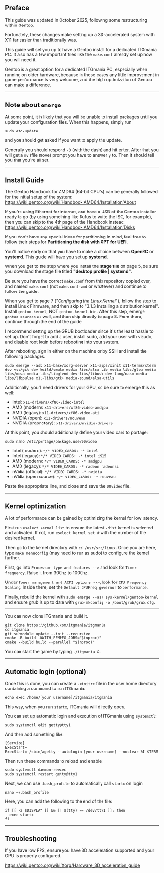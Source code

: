 ## Preface

This guide was updated in October 2025, following some restructuring within Gentoo.

Fortunately, these changes make setting up a 3D-accelerated system with X11 far easier than traditionally was.

This guide will set you up to have a Gentoo install for a dedicated ITGmania PC. It also has a few important files like the `make.conf` already set up how you will need it.

Gentoo is a great option for a dedicated ITGmania PC, especially when running on older hardware, because in these cases any little improvement in game performance is very welcome, and the high optimization of Gentoo can make a difference.

------------------

## Note about `emerge`

At some point, it is likely that you will be unable to install packages until you update your configuration files. When this happens, simply run

`sudo etc-update`

and you should get asked if you want to apply the update.

Generally you should respond `-3` (with the dash) and hit enter.  After that you will get a `mv` (file move) prompt you have to answer `y` to. Then it should tell you that you're all set.

------------------

## Install Guide

The Gentoo Handbook for AMD64 (64-bit CPU's) can be generally followed for the initial setup of the system: https://wiki.gentoo.org/wiki/Handbook:AMD64/Installation/About

If you're using Ethernet for internet, and have a USB of the Gentoo installer ready to go (by using something like Rufus to write the ISO, for example), then you can skip to the 4th page of the Handbook instead: https://wiki.gentoo.org/wiki/Handbook:AMD64/Installation/Disks

If you don't have any special ideas for partitioning in mind, feel free to follow their steps for **Partitioning the disk with GPT for UEFI**.

You'll notice early on that you have to make a choice between **OpenRC** or **systemd**. This guide will have you set up **systemd**.

When you get to the step where you install the **stage file** on page 5, be sure you download the stage file titled **"desktop profile | systemd"**.

Be sure you have the correct `make.conf` from this repository copied over, and named `make.conf` (not `make.conf-amd` or whatever) and continue to follow the guide.

When you get to page 7 ("*Configuring the Linux Kernel*"), follow the step to install Linux Firmware, and then skip to "3.1.3 Installing a distribution kernel". Install `gentoo-kernel`, NOT `gentoo-kernel-bin`. After this step, emerge `gentoo-sources` as well, and then skip directly to page 8. From there, continue through the end of the guide.

I recommend setting up the GRUB bootloader since it's the least hassle to set up. Don't forget to add a user, install sudo, add your user with visudo, and disable root login before rebooting into your system. 

After rebooting, sign in either on the machine or by SSH and install the following packages.

```
sudo emerge --ask x11-base/xorg-server x11-apps/xinit x11-terms/xterm dev-vcs/git dev-build/cmake media-libs/alsa-lib media-libs/glew media-libs/mesa media-libs/libglvnd dev-libs/libusb dev-lang/nasm media-libs/libpulse x11-libs/gtk+ media-sound/alsa-utils
```

Additionally, you'll need drivers for your GPU, so be sure to emerge this as well:

- Intel: `x11-drivers/xf86-video-intel`
- AMD (modern): `x11-drivers/xf86-video-amdgpu`
- AMD (legacy): `x11-drivers/xf86-video-ati`
- NVIDIA (open): `x11-drivers/nouveau`
- NVIDIA (proprietary): `x11-drivers/nvidia-drivers`

At this point, you should additionally define your video card to portage:

```
sudo nano /etc/portage/package.use/00video
```

- Intel (modern): `*/* VIDEO_CARDS: -* intel`
- Intel (legacy): `*/* VIDEO_CARDS: -* intel i915`
- AMD (modern): `*/* VIDEO_CARDS: -* amdgpu`
- AMD (legacy): `*/* VIDEO_CARDS: -* radeon radeonsi`
- nVidia (official): `*/* VIDEO_CARDS: -* nvidia`
- nVidia (open source): `*/* VIDEO_CARDS: -* nouveau`

Paste the appropriate line, and close and save the `00video` file. 

-------

## Kernel optimization

A lot of performance can be gained by optimizing the kernel for low latency.

First run `eselect kernel list` to ensure the latest `-dist` kernel is selected and activated.  If not, run `eselect kernel set #` with the number of the desired kernel.

Then go to the kernel directory with `cd /usr/src/linux`. Once you are here, type `make menuconfig` (may need to run as sudo) to configure the kernel further.

First, go into `Processor type and features -->` and look for `Timer frequency`. Raise it from 300hz to 1000hz.

Under `Power management and ACPI options -->`, look for `CPU Frequency Scaling`. Inside there, set the `Default CPUFreq governor` to `performance`.

Finally, rebuild the kernel with `sudo emerge --ask sys-kernel/gentoo-kernel` and ensure grub is up to date with `grub-mkconfig -o /boot/grub/grub.cfg`.

--------

You can now clone ITGmania and build it.

```
git clone https://github.com/itgmania/itgmania
cd itgmania
git submodule update --init --recursive
cmake -B build -DWITH_FFMPEG_JOBS="$(nproc)"
cmake --build build --parallel "$(nproc)"
```

You can start the game by typing `./itgmania &`.

-----------

## Automatic login (optional)

Once this is done, you can create a `.xinitrc` file in the user home directory containing a command to run ITGmania:

```
echo exec /home/[your username]/itgmania/itgmania
```

This way, when you run `startx`, ITGmania will directly open.

You can set up automatic login and execution of ITGmania using `systemctl`:

```
sudo systemctl edit getty@tty1
```

And then add something like:

```
[Service]
ExecStart=
ExecStart=-/sbin/agetty --autologin [your username] --noclear %I $TERM
```

Then run these commands to reload and enable:

```
sudo systemctl daemon-reexec
sudo systemctl restart getty@tty1
```

Next, we can use `.bash_profile` to automatically call `startx` on login:

```
nano ~/.bash_profile
```

Here, you can add the following to the end of the file: 

```
if [[ -z $DISPLAY ]] && [[ $(tty) == /dev/tty1 ]]; then
  exec startx
fi
```

------------

## Troubleshooting

If you have low FPS, ensure you have 3D acceleration supported and your GPU is properly configured.

https://wiki.gentoo.org/wiki/Xorg/Hardware_3D_acceleration_guide
